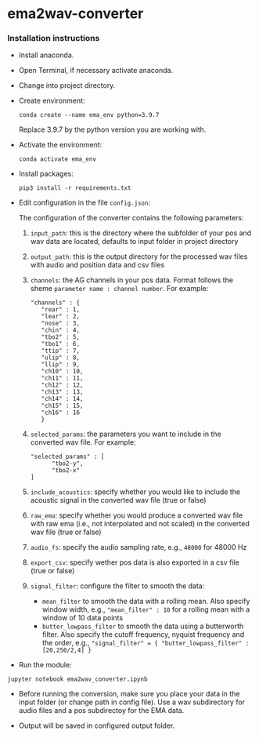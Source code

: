 # ema2wav-converter

### Installation instructions

* Install anaconda.

* Open Terminal, if necessary activate anaconda.

* Change into project directory.

* Create environment:

  `conda create --name ema_env python=3.9.7`

  Replace 3.9.7 by the python version you are working with.

* Activate the environment:

  `conda activate ema_env`

* Install packages:

  `pip3 install -r requirements.txt`

* Edit configuration in the file `config.json`:

  The configuration of the converter contains the following parameters:
  
  1. `input_path`: this is the directory where the subfolder of your pos and wav data are located, defaults to input folder in project directory
  2. `output_path`: this is the output directory for the processed wav files with audio and position data and csv files
  3. `channels`: the AG channels in your pos data. Format follows the sheme `parameter name : channel number`. For example:
     ```
     "channels" : {
        "rear" : 1,
        "lear" : 2,
        "nose" : 3,
        "chin" : 4,
        "tbo2" : 5,
        "tbo1" : 6,
        "ttip" : 7,
        "ulip" : 8,
        "llip" : 9,
        "ch10" : 10,
        "ch11" : 11,
        "ch12" : 12,
        "ch13" : 13,
        "ch14" : 14,
        "ch15" : 15,
        "ch16" : 16
        }
  4. `selected_params`: the parameters you want to include in the converted wav file. For example:
      ```
      "selected_params" : [
            "tbo2-y",
            "tbo2-x"
      ]       
  5. `include_acoustics`: specify whether you would like to include the acoustic signal in the converted wav file (true or false)
  6. `raw_ema`: specify whether you would produce a converted wav file with raw ema (i.e., not interpolated and not scaled) in the converted wav file (true or false)
  7. `audio_fs`: specify the audio sampling rate, e.g., `48000` for 48000 Hz
  8. `export_csv`: specify wether pos data is also exported in a csv file (true or false)
  9. `signal_filter`: configure the filter to smooth the data:
 
      * `mean_filter` to smooth the data with a rolling mean. Also specify window width, e.g., `"mean_filter" : 10` for a rolling mean with a window of 10 data points
      * `butter_lowpass_filter` to smooth the data using a butterworth filter. Also specify the cutoff frequency, nyquist frequency and the order, e.g., `"signal_filter" = { "butter_lowpass_filter" : [20,250/2,4] }`
      

* Run the module:

`jupyter notebook ema2wav_converter.ipynb`

* Before running the conversion, make sure you place your data in the input folder (or change path in config file). Use a wav subdirectory for audio files and a pos subdirectoy for the EMA data.

* Output will be saved in configured output folder.
